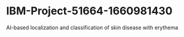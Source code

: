 # IBM-Project-51664-1660981430
AI-based localization and classification of skin disease with erythema

